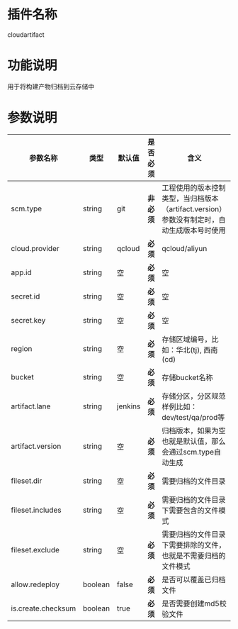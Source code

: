 # 插件名称 

cloudartifact

# 功能说明

用于将构建产物归档到云存储中

# 参数说明

| 参数名称 | 类型 | 默认值 | 是否必须 | 含义 |
|---|---|---|---|---|
| scm.type | string | git | **非必须** | 工程使用的版本控制类型，当归档版本（artifact.version）参数没有制定时，自动生成版本号时使用 |
| cloud.provider | string | qcloud | **必须** | qcloud/aliyun | 云服务提供商，目前只支持qcloud |
| app.id | string | 空 | **必须** | 空 |
| secret.id | string | 空 | **必须** | 空|
| secret.key | string | 空 | **必须** | 空|
| region | string | 空 | **必须** | 存储区域编号，比如：华北(tj), 西南(cd) |
| bucket | string | 空 | **必须** | 存储bucket名称 |
| artifact.lane | string | jenkins | **必须** | 存储分区，分区规范样例比如： dev/test/qa/prod等 |
| artifact.version | string | 空 | **必须** | 归档版本，如果为空也就是默认值，那么会通过scm.type自动生成 |
| fileset.dir | string | 空 | **必须** | 需要归档的文件目录 |
| fileset.includes | string | 空 | **必须** | 需要归档的文件目录下需要包含的文件模式 |
| fileset.exclude| string | 空 | **必须** | 需要归档的文件目录下需要排除的文件，也就是不需要归档的文件模式 |
| allow.redeploy | boolean | false | **必须** | 是否可以覆盖已归档文件 |
| is.create.checksum | boolean | true | **必须** | 是否需要创建md5校验文件 |